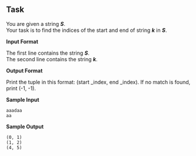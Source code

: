 ## Task
You are given a string ***S***.  
Your task is to find the indices of the start and end of string ***k*** in ***S***.  

**Input Format**

The first line contains the string ***S***.  
The second line contains the string ***k***.  

**Output Format**

Print the tuple in this format: (start _index, end _index).
If no match is found, print (-1, -1).

**Sample Input**
```
aaadaa
aa
```
**Sample Output**
```
(0, 1)  
(1, 2)
(4, 5)
```